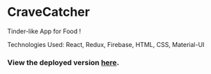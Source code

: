 # CraveCatcher

Tinder-like App for Food !

Technologies Used: React, Redux, Firebase, HTML, CSS, Material-UI

### View the deployed version [here](https://cravecatcher-4bfb3.web.app/).
